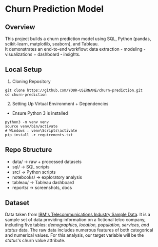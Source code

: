 # Churn Prediction Model

## Overview
This project builds a churn prediction model using SQL, Python (pandas, scikit-learn, matplotlib, seaborn), and Tableau.  
It demonstrates an end-to-end workflow: data extraction - modeling - visualizations + dashboard - insights.

## Local Setup
1. Cloning Repository
```
git clone https://github.com/YOUR-USERNAME/churn-prediction.git
cd churn-prediction
```

2. Setting Up Virtual Environment + Dependencies
* Ensure Python 3 is installed
```
python3 -m venv venv
source venv/bin/activate
# Windows : venv\Scripts\activate 
pip install -r requirements.txt
```

## Repo Structure
- data/ → raw + processed datasets
- sql/ → SQL scripts
- src/ → Python scripts
- notebooks/ → exploratory analysis
- tableau/ → Tableau dashboard
- reports/ → screenshots, docs

## Dataset
Data taken from [IBM's Telecommunications Industry Sample Data](https://accelerator.ca.analytics.ibm.com/bi/?perspective=authoring&pathRef=.public_folders%2FIBM%2BAccelerator%2BCatalog%2FContent%2FDAT00148&id=i9710CF25EF75468D95FFFC7D57D45204&objRef=i9710CF25EF75468D95FFFC7D57D45204&action=run&format=HTML&cmPropStr=%7B%22id%22%3A%22i9710CF25EF75468D95FFFC7D57D45204%22%2C%22type%22%3A%22reportView%22%2C%22defaultName%22%3A%22DAT00148%22%2C%22permissions%22%3A%5B%22execute%22%2C%22read%22%2C%22traverse%22%5D%7D). It is a sample set of data providing information on a fictional telco company, including five tables: *demographics, location, population, services, and status* data. The raw data includes numerous features of both categorical and numerical values. For this analysis, our target variable will be the *status*'s churn value attribute.